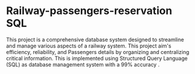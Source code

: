 # Railway-passengers-reservation SQL
This project is a comprehensive database system designed to streamline and manage various aspects of a railway system. This project aim's efficiency, reliability, and Passengers details by organizing and centralizing critical information. This is implemented using Structured Query Language (SQL) as database management system with a 99% accuracy .
